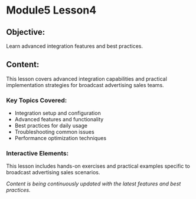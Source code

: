 # Module5 Lesson4 

## Objective:
Learn advanced integration features and best practices.

## Content:

This lesson covers advanced integration capabilities and practical implementation strategies for broadcast advertising sales teams.

### Key Topics Covered:
- Integration setup and configuration
- Advanced features and functionality  
- Best practices for daily usage
- Troubleshooting common issues
- Performance optimization techniques

### Interactive Elements:
This lesson includes hands-on exercises and practical examples specific to broadcast advertising sales scenarios.

*Content is being continuously updated with the latest features and best practices.*

